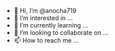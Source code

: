 - 👋 Hi, I’m @anocha719
- 👀 I’m interested in ...
- 🌱 I’m currently learning ...
- 💞️ I’m looking to collaborate on ...
- 📫 How to reach me ...

<!---
anocha719/anocha719 is a ✨ special ✨ repository because its `README.md` (this file) appears on your GitHub profile.
You can click the Preview link to take a look at your changes.
--->
